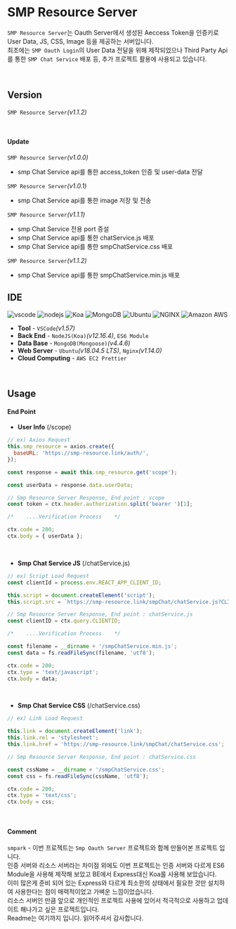 # SMP Resource Server

`SMP Resource Server`는 Oauth Server에서 생성된 Aeccess Token을 인증키로 User Data, JS, CSS, Image 등을 제공하는 서버입니다.  
최초에는 `SMP Oauth Login`의 User Data 전달을 위해 제작되었으나 Third Party Api를 통한 `SMP Chat Service` 배포 등, 추가 프로젝트 활용에 사용되고 있습니다.

<br>

## Version

`SMP Resource Server`_(v1.1.2)_

<br>

#### Update

`SMP Resource Server`_(v1.0.0)_

- smp Chat Service api를 통한 access_token 인증 및 user-data 전달

`SMP Resource Server`_(v1.0.1)_

- smp Chat Service api를 통한 image 저장 및 전송

`SMP Resource Server`_(v1.1.1)_

- smp Chat Service 전용 port 증설
- smp Chat Service api를 통한 chatService.js 배포
- smp Chat Service api를 통한 smpChatService.css 배포

`SMP Resource Server`_(v1.1.2)_

- smp Chat Service api를 통한 smpChatService.min.js 배포
  <br>

## IDE

<img alt="vscode" src ="https://img.shields.io/badge/VSCode-v1.57-007ACC.svg?&flat&logo=appveyor&logo=VisualStudioCode&logoColor=white"/> <img alt="nodejs" src ="https://img.shields.io/badge/NodeJS-v12.16.4- 339933.svg?&flat&logo=appveyor&logo=Node.js&logoColor=white"/> <img alt="Koa" src ="https://img.shields.io/badge/Koa-v2.13.1-012169.svg?&flat&logo=appveyor&logo=Koa&logoColor=white"/> <img alt="MongoDB" src ="https://img.shields.io/badge/MongoDB-v4.4.6-47A248.svg?&flat&logo=appveyor&logo=MongoDB&logoColor=white"/> <img alt="Ubuntu" src ="https://img.shields.io/badge/Ubuntu-18.04.5 LTS-E95420.svg?&flat&logo=appveyor&logo=Ubuntu&logoColor=white"/> <img alt="NGINX" src ="https://img.shields.io/badge/Nginx-v1.14.0-009639.svg?&flat&logo=appveyor&logo=NGINX&logoColor=white"/> <img alt="Amazon AWS" src ="https://img.shields.io/badge/AWS-EC2 Prettier-232F3E.svg?&flat&logo=appveyor&logo=AmazonAWS&logoColor=white"/>

- **Tool** - `VSCode`_(v1.57)_
- **Back End** - `NodeJS(Koa)`_(v12.16.4)_, `ES6 Module`
- **Data Base** - `MongoDB(Mongoose)`_(v4.4.6)_
- **Web Server** - `Ubuntu`_(v18.04.5 LTS)_, `Nginx`_(v1.14.0)_
- **Cloud Computing** - `AWS EC2 Prettier`

<br>

## Usage

#### End Point

- **User Info** (/scope)

```javascript
// ex) Axios Request
this.smp_resource = axios.create({
  baseURL: 'https://smp-resource.link/auth/',
});

const response = await this.smp_resource.get('scope');

const userData = response.data.userData;
```

```javascript
// Smp Resource Server Response, End point : scope
const token = ctx.header.authorization.split('bearer ')[1];

/*    ....Verification Process    */

ctx.code = 200;
ctx.body = { userData };
```

<br>

- **Smp Chat Service JS** (/chatService.js)

```javascript
// ex) Script Load Request
const clientId = process.env.REACT_APP_CLIENT_ID;

this.script = document.createElement('script');
this.script.src = `https://smp-resource.link/smpChat/chatService.js?CLIENTID=${clientId}`;
```

```javascript
// Smp Resource Server Response, End point : chatService.js
const clientID = ctx.query.CLIENTID;

/*    ....Verification Process    */

const filename = __dirname + '/smpChatService.min.js';
const data = fs.readFileSync(filename, 'utf8');

ctx.code = 200;
ctx.type = 'text/javascript';
ctx.body = data;
```

<br>

- **Smp Chat Service CSS** (/chatService.css)

```javascript
// ex) Link Load Request

this.link = document.createElement('link');
this.link.rel = 'stylesheet';
this.link.href = 'https://smp-resource.link/smpChat/chatService.css';
```

```javascript
// Smp Resource Server Response, End point : chatService.css

const cssName = __dirname + '/smpChatService.css';
const css = fs.readFileSync(cssName, 'utf8');

ctx.code = 200;
ctx.type = 'text/css';
ctx.body = css;
```

<br>

#### Comment

`smpark` - 이번 프로젝트는 `Smp Oauth Server` 프로젝트와 함께 만들어본 프로젝트 입니다.  
인증 서버와 리소스 서버라는 차이점 외에도 이번 프로젝트는 인증 서버와 다르게 ES6 Module을 사용해 제작해 보았고 BE에서 Express대신 Koa를 사용해 보았습니다.  
이미 많은게 준비 되어 있는 Express와 다르게 최소한의 상태에서 필요한 것만 설치하여 사용한다는 점이 매력적이었고 가벼운 느낌이었습니다.  
리소스 서버인 만큼 앞으로 개인적인 프로젝트 사용에 있어서 적극적으로 사용하고 업데이트 해나가고 싶은 프로젝트입니다.  
Readme는 여기까지 입니다. 읽어주셔서 감사합니다.
